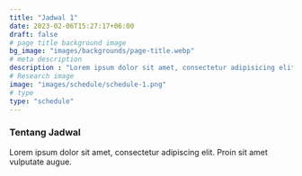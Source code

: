 ```yaml
---
title: "Jadwal 1"
date: 2023-02-06T15:27:17+06:00
draft: false
# page title background image
bg_image: "images/backgrounds/page-title.webp"
# meta description
description : "Lorem ipsum dolor sit amet, consectetur adipisicing elit, sed do eiusmod tempor incididunt ut labore. dolore magna aliqua. Ut enim ad minim veniam, quis nostrud."
# Research image
image: "images/schedule/schedule-1.png"
# type
type: "schedule"
---
```


### Tentang Jadwal

Lorem ipsum dolor sit amet, consectetur adipiscing elit. Proin sit amet vulputate augue.
